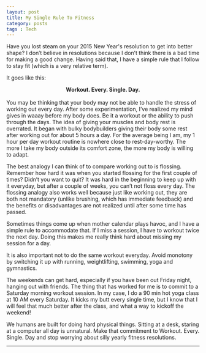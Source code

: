 ```yaml
---
layout: post
title: My Single Rule To Fitness
category: posts
tags : Tech
---
```

Have you lost steam on your 2015 New Year's resolution to get into better shape? I don’t believe in resolutions because I don’t think there is a bad time for making a good change. Having said that, I have a simple rule that I follow to stay fit (which is a very relative term).

It goes like this:

<center><b>Workout. Every. Single. Day.</b></center>
<br>
You may be thinking that your body may not be able to handle the stress of working out every day. After some experimentation, I’ve realized my mind gives in waaay before my body does. Be it a workout or the ability to push through the days. The idea of giving your muscles and body rest is overrated. It began with bulky bodybuilders giving their body some rest after working out for about 5 hours a day. For the average being I am, my 1 hour per day workout routine is nowhere close to rest-day-worthy. The more I take my body outside its comfort zone, the more my body is willing to adapt.  

The best analogy I can think of to compare working out to is flossing. Remember how hard it was when you started flossing for the first couple of times? Didn’t you want to quit? It was hard in the beginning to keep up with it everyday, but after a couple of weeks, you can’t not floss every day. The flossing analogy also works well because just like working out, they are both not mandatory (unlike brushing, which has immediate feedback) and the benefits or disadvantages are not realized until after some time has passed.

Sometimes things come up when mother calendar plays havoc, and I have a simple rule to accommodate that. If I miss a session, I have to workout twice the next day. Doing this makes me really think hard about missing my session for a day. 

It is also important not to do the same workout everyday. Avoid monotony by switching it up with running, weightlifting, swimming, yoga and gymnastics.

The weekends can get hard, especially if you have been out Friday night, hanging out with friends. The thing that has worked for me is to commit to a Saturday morning workout session. In my case, I do a 90 min hot yoga class at 10 AM every Saturday. It kicks my butt every single time, but I know that I will feel that much better after the class, and what a way to kickoff the weekend!


We humans are built for doing hard physical things. Sitting at a desk, staring at a computer all day is unnatural. Make that commitment to Workout. Every. Single. Day and stop worrying about silly yearly fitness resolutions.

---